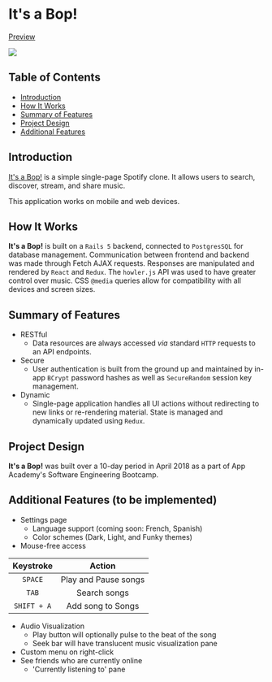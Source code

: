 # **It's a Bop!**
[Preview](https://htmlpreview.github.io/?https://github.com/nwelchr/its-a-bop/blob/master/index.html)

![](screenshot.png)

## Table of Contents
- [Introduction](#introduction)
- [How It Works](#how-it-works)
- [Summary of Features](#features)
- [Project Design](#project-design)
- [Additional Features](#additional-features)

<a name="introduction"></a>
## Introduction

[It's a Bop!](http://www.google.com) is a simple single-page Spotify clone. It allows users to search, discover, stream, and share music.

This application works on mobile and web devices.

<a name="how-it-works"></a>
## How It Works
**It's a Bop!** is built on a `Rails 5` backend, connected to `PostgresSQL` for database management. Communication between frontend and backend was made through Fetch AJAX requests. Responses are manipulated and rendered by `React` and `Redux`. The `howler.js` API was used to have greater control over music. CSS `@media` queries allow for compatibility with all devices and screen sizes.

<a name="features"></a>
## Summary of Features
- RESTful
  - Data resources are always accessed *via* standard `HTTP` requests to an API endpoints.
- Secure
  - User authentication is built from the ground up and maintained by in-app `BCrypt` password hashes as well as `SecureRandom` session key management.
- Dynamic
  - Single-page application handles all UI actions without redirecting to new links or re-rendering material. State is managed and dynamically updated using `Redux`.

<a name="project-design"></a>
## Project Design
**It's a Bop!** was built over a 10-day period in April 2018 as a part of App Academy's Software Engineering Bootcamp.

<a name="additional-features"></a>
## Additional Features (to be implemented)
- Settings page
  - Language support (coming soon: French, Spanish)
  - Color schemes (Dark, Light, and Funky themes)
- Mouse-free access

| Keystroke | Action |
| :---: | :---: |
| `SPACE` | Play and Pause songs |
| `TAB` | Search songs |
| `SHIFT + A` | Add song to Songs |

- Audio Visualization
  - Play button will optionally pulse to the beat of the song
  - Seek bar will have translucent music visualization pane
- Custom menu on right-click
- See friends who are currently online
  - 'Currently listening to' pane
